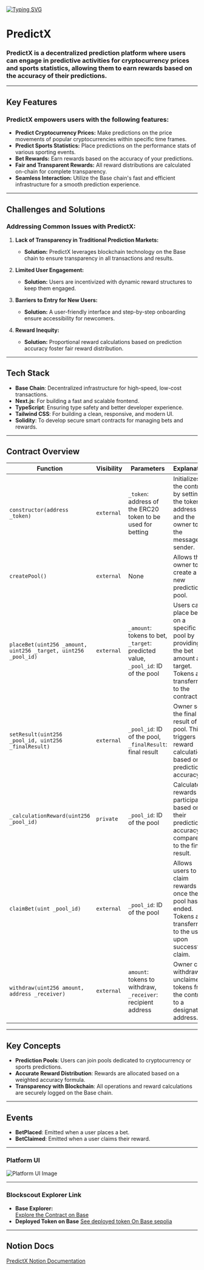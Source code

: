 <a href="https://git.io/typing-svg"><img src="https://readme-typing-svg.demolab.com?font=Fira+Code&weight=1000&size=55&pause=1000&center=true&vCenter=true&width=1000&lines=PredictX;  Predict+Bet+Earn+Rewards" alt="Typing SVG" /></a>

# PredictX

### PredictX is a decentralized prediction platform where users can engage in predictive activities for **cryptocurrency prices** and **sports statistics**, allowing them to earn rewards based on the accuracy of their predictions.

---

## Key Features

### PredictX empowers users with the following features:

- **Predict Cryptocurrency Prices:** Make predictions on the price movements of popular cryptocurrencies within specific time frames.
- **Predict Sports Statistics:** Place predictions on the performance stats of various sporting events.
- **Bet Rewards:** Earn rewards based on the accuracy of your predictions.
- **Fair and Transparent Rewards:** All reward distributions are calculated on-chain for complete transparency.
- **Seamless Interaction:** Utilize the Base chain's fast and efficient infrastructure for a smooth prediction experience.

---

## Challenges and Solutions

### Addressing Common Issues with PredictX:

1. **Lack of Transparency in Traditional Prediction Markets:**
   - **Solution:** PredictX leverages blockchain technology on the Base chain to ensure transparency in all transactions and results.

2. **Limited User Engagement:**
   - **Solution:** Users are incentivized with dynamic reward structures to keep them engaged.

3. **Barriers to Entry for New Users:**
   - **Solution:** A user-friendly interface and step-by-step onboarding ensure accessibility for newcomers.

4. **Reward Inequity:**
   - **Solution:** Proportional reward calculations based on prediction accuracy foster fair reward distribution.

---

## Tech Stack

- **Base Chain**: Decentralized infrastructure for high-speed, low-cost transactions.
- **Next.js**: For building a fast and scalable frontend.
- **TypeScript**: Ensuring type safety and better developer experience.
- **Tailwind CSS**: For building a clean, responsive, and modern UI.
- **Solidity**: To develop secure smart contracts for managing bets and rewards.

---

## Contract Overview

| **Function**                | **Visibility** | **Parameters**                                                                 | **Explanation**                                                                                                                                                                                                                                    |
|-----------------------------|----------------|-------------------------------------------------------------------------------|----------------------------------------------------------------------------------------------------------------------------------------------------------------------------------------------------------------------------------------------------|
| `constructor(address _token)`| `external`     | `_token`: address of the ERC20 token to be used for betting                    | Initializes the contract by setting the token address and the owner to the message sender.                                                                                                                                                        |
| `createPool()`               | `external`     | None                                                                          | Allows the owner to create a new prediction pool.                                                                                                                                                                                                 |
| `placeBet(uint256 _amount, uint256 _target, uint256 _pool_id)`| `external` | `_amount`: tokens to bet, `_target`: predicted value, `_pool_id`: ID of the pool| Users can place bets on a specific pool by providing the bet amount and target. Tokens are transferred to the contract.                                                                                                                            |
| `setResult(uint256 _pool_id, uint256 _finalResult)` | `external`    | `_pool_id`: ID of the pool, `_finalResult`: final result                       | Owner sets the final result of the pool. This triggers reward calculation based on prediction accuracy.                                                                                                    |
| `_calculationReward(uint256 _pool_id)` | `private`      | `_pool_id`: ID of the pool                                                   | Calculates rewards for participants based on their prediction accuracy compared to the final result.                                                                                                       |
| `claimBet(uint _pool_id)`    | `external`     | `_pool_id`: ID of the pool                                                    | Allows users to claim rewards once the pool has ended. Tokens are transferred to the user upon successful claim.                                                                                          |
| `withdraw(uint256 amount, address _receiver)` | `external`    | `amount`: tokens to withdraw, `_receiver`: recipient address                  | Owner can withdraw unclaimed tokens from the contract to a designated address.                                                                                                                             |

---

## Key Concepts

- **Prediction Pools**: Users can join pools dedicated to cryptocurrency or sports predictions.
- **Accurate Reward Distribution**: Rewards are allocated based on a weighted accuracy formula.
- **Transparency with Blockchain**: All operations and reward calculations are securely logged on the Base chain.

---

## Events

- **BetPlaced**: Emitted when a user places a bet.
- **BetClaimed**: Emitted when a user claims their reward.

---

### Platform UI 
![Platform UI Image]()

---

### Blockscout Explorer Link

- **Base Explorer:**  
  [Explore the Contract on Base](https://sepolia.basescan.org/address/0xadD4E93d058090bCeFa96EB34D723E2d48533e97)
- **Deployed Token on Base**
  [See deployed token On Base sepolia](https://sepolia.basescan.org/address/0xFa21f835BfA6fAAba79444cfed540ee4F1F3f8d0)
---

## Notion Docs

[PredictX Notion Documentation]()
